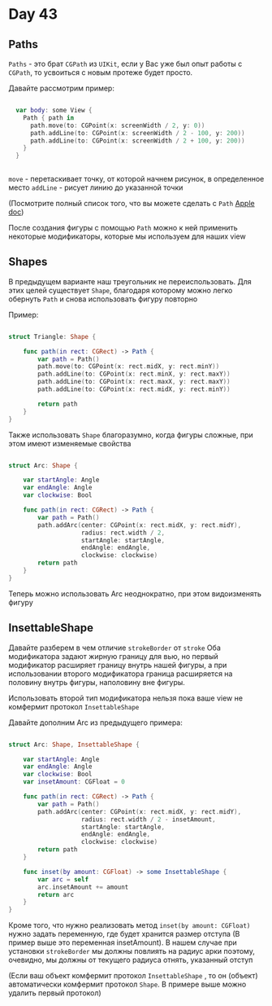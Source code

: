 # Day 43

## Paths 
 
`Paths` - это брат `CGPath` из `UIKit`, если у Вас уже был опыт работы с `CGPath`, то усвоиться с новым протеже будет просто.
 
Давайте рассмотрим пример:
 
```swift

  var body: some View {
    Path { path in
      path.move(to: CGPoint(x: screenWidth / 2, y: 0))
      path.addLine(to: CGPoint(x: screenWidth / 2 - 100, y: 200))
      path.addLine(to: CGPoint(x: screenWidth / 2 + 100, y: 200))
    }
  }
  
```

`move` - перетаскивает точку, от которой начнем рисунок, в определенное место
`addLine` - рисует линию до указанной точки

(Посмотрите полный список того, что вы можете сделать с `Path` [Apple doc](https://developer.apple.com/documentation/swiftui/path))

После создания фигуры с помощью `Path` можно к ней применить некоторые модификаторы, которые мы используем для наших view 

## Shapes

В предыдущем варианте наш треугольник не переиспользовать. Для этих целей существует `Shape`, благодаря которому можно легко обернуть `Path` и снова использовать фигуру повторно

Пример:

```swift

struct Triangle: Shape {

	func path(in rect: CGRect) -> Path {
		var path = Path()
		path.move(to: CGPoint(x: rect.midX, y: rect.minY))
		path.addLine(to: CGPoint(x: rect.minX, y: rect.maxY))
		path.addLine(to: CGPoint(x: rect.maxX, y: rect.maxY))
		path.addLine(to: CGPoint(x: rect.midX, y: rect.minY))

		return path
	}
}

```

Также использовать  `Shape` благоразумно, когда фигуры сложные, при этом имеют изменяемые свойства

```swift

struct Arc: Shape {

	var startAngle: Angle
	var endAngle: Angle
	var clockwise: Bool

	func path(in rect: CGRect) -> Path {
		var path = Path()
		path.addArc(center: CGPoint(x: rect.midX, y: rect.midY),
					radius: rect.width / 2,
					startAngle: startAngle,
					endAngle: endAngle,
					clockwise: clockwise)
		return path
	}
}

```

Теперь можно использовать Arc неоднократно, при этом видоизменять фигуру


## InsettableShape

Давайте разберем в чем отличие  `strokeBorder`  от  `stroke`
Оба модификатора задают жирную границу для вью, но первый модификатор расширяет границу внутрь нашей фигуры, а при использовании второго модификатора граница расширяется на половину внутрь фигуры, наполовину вне фигуры.

Использовать второй тип модификатора нельзя пока ваше view не комфермит протокол `InsettableShape` 

Давайте дополним Arc из предыдущего примера:

```swift

struct Arc: Shape, InsettableShape {

	var startAngle: Angle
	var endAngle: Angle
	var clockwise: Bool
	var insetAmount: CGFloat = 0

	func path(in rect: CGRect) -> Path {
		var path = Path()
		path.addArc(center: CGPoint(x: rect.midX, y: rect.midY),
					radius: rect.width / 2 - insetAmount,
					startAngle: startAngle,
					endAngle: endAngle,
					clockwise: clockwise)
		return path
	}

	func inset(by amount: CGFloat) -> some InsettableShape {
		var arc = self
		arc.insetAmount += amount
		return arc
	}
}

```

Кроме того, что нужно реализовать метод `inset(by amount: CGFloat)` нужно задать переменную, где будет хранится размер отступа (В пример выше это переменная insetAmount).
В нашем случае при установки `strokeBorder` мы должны повлиять на радиус арки поэтому, очевидно, мы должны от текущего радиуса отнять, указанный отступ

(Если ваш объект комфермит протокол `InsettableShape` , то он (объект) автоматически комфермит протокол `Shape`. В примере выше можно удалить первый протокол)
